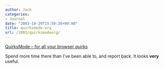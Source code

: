```yaml
---
author: Jack
categories:
- Journal
date: "2003-10-29T15:50:38+00:00"
title: quirksmode.org
url: /2003/quirksmodeorg/
---
```


[QuirksMode &#8211; for all your browser quirks][1]

Spend more time there than I've been able to, and report back. It looks **very** useful.

 [1]: http://www.quirksmode.org/ "QuirksMode - for all your browser quirks"